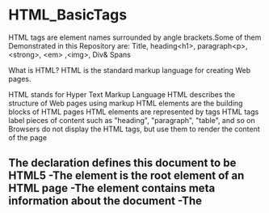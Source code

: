 # HTML_BasicTags
HTML tags are element names surrounded by angle brackets.Some of them Demonstrated in this Repository are:
Title, heading&lt;h1>, paragraph&lt;p>, &lt;strong>, &lt;em> ,&lt;img>, Div&amp; Spans

What is HTML?
HTML is the standard markup language for creating Web pages.

HTML stands for Hyper Text Markup Language
HTML describes the structure of Web pages using markup
HTML elements are the building blocks of HTML pages
HTML elements are represented by tags
HTML tags label pieces of content such as "heading", "paragraph", "table", and so on
Browsers do not display the HTML tags, but use them to render the content of the page

The <!DOCTYPE html> declaration defines this document to be HTML5
  -The <html> element is the root element of an HTML page
  -The <head> element contains meta information about the document
  -The <title> element specifies a title for the document
  -The <body> element contains the visible page content
  -The <h1> element defines a large heading
  -The <p> element defines a paragraph.
------------------------------------------------------------------------------------------------------------
  
  HTML Tags
HTML tags are element names surrounded by angle brackets:

        <tagname>content goes here...</tagname>
        
        
HTML tags normally come in pairs like <p> and </p>
  -The first tag in a pair is the start tag, the second tag is the end tag
  -The end tag is written like the start tag, but with a forward slash inserted before the tag name
Tip: The start tag is also called the opening tag, and the end tag the closing tag.
-------------------------------------------------------------------------------------------------------------
